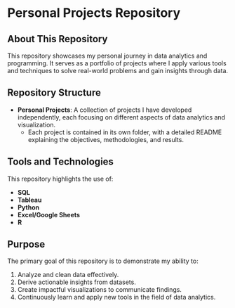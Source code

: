 # Personal Projects Repository

## About This Repository
This repository showcases my personal journey in data analytics and programming. It serves as a portfolio of projects where I apply various tools and techniques to solve real-world problems and gain insights through data.

## Repository Structure
- **Personal Projects**: A collection of projects I have developed independently, each focusing on different aspects of data analytics and visualization.
  - Each project is contained in its own folder, with a detailed README explaining the objectives, methodologies, and results.

## Tools and Technologies
This repository highlights the use of:
- **SQL**
- **Tableau**
- **Python**
- **Excel/Google Sheets**
- **R**
  
## Purpose
The primary goal of this repository is to demonstrate my ability to:
1. Analyze and clean data effectively.
2. Derive actionable insights from datasets.
3. Create impactful visualizations to communicate findings.
4. Continuously learn and apply new tools in the field of data analytics.

